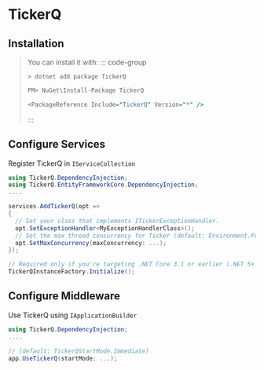 # TickerQ
## Installation
>You can install it with:
>::: code-group
>```cli [.NET CLI]
>> dotnet add package TickerQ
>```
>```pm [Package Manager]
>PM> NuGet\Install-Package TickerQ
>```
>```pm [Package Reference]
><PackageReference Include="TickerQ" Version="*" />
>```
>:::


## Configure Services
Register TickerQ in <code>IServiceCollection</code>
```csharp
using TickerQ.DependencyInjection;
using TickerQ.EntityFrameworkCore.DependencyInjection;
....

services.AddTickerQ(opt =>
{
  // Set your class that implements ITickerExceptionHandler.  
  opt.SetExceptionHandler<MyExceptionHandlerClass>();
  // Set the max thread concurrency for Ticker (default: Environment.ProcessorCount).
  opt.SetMaxConcurrency(maxConcurrency: ...);
});

// Required only if you're targeting .NET Core 3.1 or earlier (.NET 5+ handles this via source generators)
TickerQInstanceFactory.Initialize();

```

## Configure Middleware
Use TickerQ using <code>IApplicationBuilder</code>

```csharp
using TickerQ.DependencyInjection;
....

// (default: TickerQStartMode.Immediate)
app.UseTickerQ(startMode: ...);
```